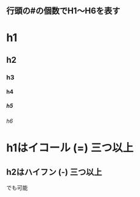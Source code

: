 行頭の#の個数でH1～H6を表す
-----
# h1  
## h2  
### h3  
#### h4  
##### h5  
###### h6  

h1はイコール (=) 三つ以上
===

h2はハイフン (-) 三つ以上
---
でも可能
